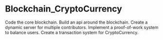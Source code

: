 # Blockchain_CryptoCurrency

 Code the core blockchain.
 Build an api around the blockchain. 
 Create a dynamic server for multiple contributors. 
Implement a proof-of-work system to balance users. 
Create a transaction system for CryptoCurrency. 
